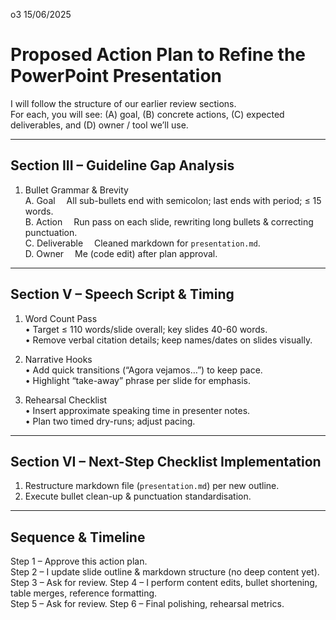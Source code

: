 o3 15/06/2025


Proposed Action Plan to Refine the PowerPoint Presentation  
==========================================================

I will follow the structure of our earlier review sections.  
For each, you will see: (A) goal, (B) concrete actions, (C) expected deliverables, and (D) owner / tool we’ll use.

-------------------------------------------------------------------
Section III – Guideline Gap Analysis
-------------------------------------------------------------------
1. Bullet Grammar & Brevity  
   A. Goal  All sub-bullets end with semicolon; last ends with period; ≤ 15 words.  
   B. Action  Run pass on each slide, rewriting long bullets & correcting punctuation.  
   C. Deliverable  Cleaned markdown for `presentation.md`.  
   D. Owner  Me (code edit) after plan approval.

-------------------------------------------------------------------
Section V – Speech Script & Timing
-------------------------------------------------------------------
1. Word Count Pass  
   • Target ≤ 110 words/slide overall; key slides 40-60 words.  
   • Remove verbal citation details; keep names/dates on slides visually.

2. Narrative Hooks  
   • Add quick transitions (“Agora vejamos…”) to keep pace.  
   • Highlight “take-away” phrase per slide for emphasis.

3. Rehearsal Checklist  
   • Insert approximate speaking time in presenter notes.  
   • Plan two timed dry-runs; adjust pacing.

-------------------------------------------------------------------
Section VI – Next-Step Checklist Implementation
-------------------------------------------------------------------
1. Restructure markdown file (`presentation.md`) per new outline.  
2. Execute bullet clean-up & punctuation standardisation.  

-------------------------------------------------------------------
Sequence & Timeline
-------------------------------------------------------------------
Step 1 – Approve this action plan.  
Step 2 – I update slide outline & markdown structure (no deep content yet).  
Step 3 – Ask for review.
Step 4 – I perform content edits, bullet shortening, table merges, reference formatting.  
Step 5 – Ask for review.
Step 6 – Final polishing, rehearsal metrics.
